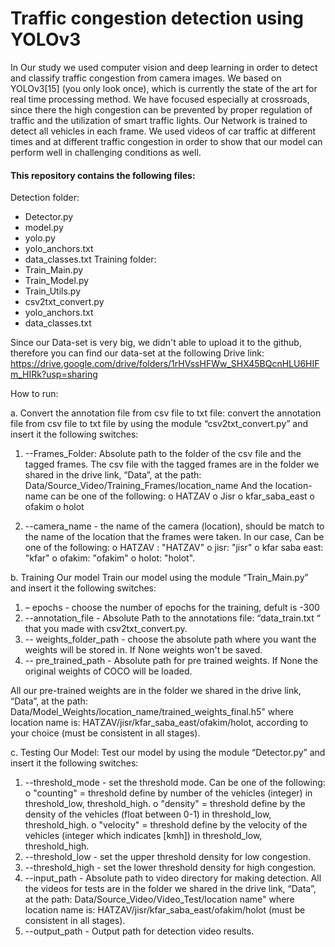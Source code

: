 # Traffic congestion detection using YOLOv3 #

In Our study we used computer vision and deep learning in order to detect and classify traffic congestion from camera images. We based on YOLOv3[15] (you only look once), which is currently the state of the art for real time processing method.
We have focused especially at crossroads, since there the high congestion can be prevented by proper regulation of traffic and the utilization of smart traffic lights.
Our Network is trained to detect all vehicles in each frame. We used videos of car traffic at different times and at different traffic congestion in order to show that our model can perform well in challenging conditions as well. 

#### This repository contains the following files: ####

Detection folder:
* Detector.py
*	model.py
*	yolo.py
*	yolo_anchors.txt
*	data_classes.txt
Training folder:
*	Train_Main.py
*	Train_Model.py
*	Train_Utils.py
*	csv2txt_convert.py
*	yolo_anchors.txt
*	data_classes.txt

Since our Data-set is very big, we didn't able to upload it to the github, therefore you can find our data-set at the following Drive link:
https://drive.google.com/drive/folders/1rHVssHFWw_SHX45BQcnHLU6HIFm_HIRk?usp=sharing

How to run:

a.	Convert the annotation file from csv file to txt file:
convert the annotation file from csv file to txt file by using the module “csv2txt_convert.py” and insert it the following switches:
1.	--Frames_Folder: Absolute path to the folder of the csv file and the tagged frames. 
The csv file with the tagged frames are in the folder we shared in the drive link, “Data”, at the path:
Data/Source_Video/Training_Frames/location_name
And the location-name can be one of the following:
o	HATZAV
o	Jisr
o	kfar_saba_east
o	ofakim
o	holot

2.	--camera_name - the name of the camera (location), should be match to the name of the location that the frames were taken. 
In our case, Can be one of the following:
o	HATZAV : "HATZAV"
o	jisr: "jisr"
o	kfar saba east: "kfar"
o	ofakim: "ofakim"
o	holot: "holot".



b.	Training Our model
Train our model using the module “Train_Main.py” and insert it the following switches:
1.	– epochs - choose the number of epochs for the training, defult is -300
2.	--annotation_file - Absolute Path to the annotations file: “data_train.txt “ that you made with csv2txt_convert.py.
3.	-- weights_folder_path - choose the absolute path where you want the weights will be stored in. If None weights won't be saved.
4.	-- pre_trained_path - Absolute path for pre trained weights.
If None the original weights of COCO will be loaded.

All our pre-trained weights are in the folder we shared in the drive link, “Data”, at the path: 
Data/Model_Weights/location_name/trained_weights_final.h5"
where location name is: HATZAV/jisr/kfar_saba_east/ofakim/holot, according to your choice (must be consistent in all stages).

c.	Testing Our Model:
Test our model by using the module “Detector.py” and insert it the following switches:
1.	--threshold_mode - set the threshold mode. Can be one of the following:
o	"counting" = threshold define by number of the vehicles (integer) in threshold_low, threshold_high.
o	"density" = threshold define by the density of the vehicles (float between 0-1) in threshold_low, threshold_high.
o	"velocity" = threshold define by the velocity of the vehicles (integer which indicates [kmh]) in threshold_low, threshold_high.
2.	--threshold_low - set the upper threshold density for low congestion.
3.	--threshold_high - set the lower threshold density for high congestion.
4.	--input_path - Absolute path to video directory for making detection.
All the videos for tests are in the folder we shared in the drive link, “Data”, at the path:
Data/Source_Video/Video_Test/location name"
where location name is: HATZAV/jisr/kfar_saba_east/ofakim/holot 
(must be consistent in all stages).
5.	--output_path - Output path for detection video results.

